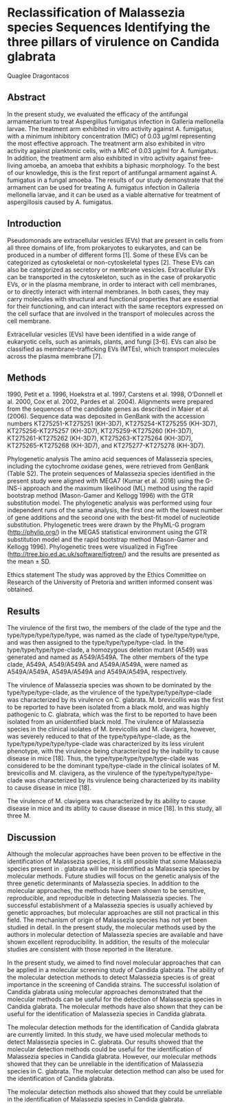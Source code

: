 # Reclassification of Malassezia species Sequences Identifying the three pillars of virulence on Candida glabrata
Quaglee Dragontacos


## Abstract
In the present study, we evaluated the efficacy of the antifungal armamentarium to treat Aspergillus fumigatus infection in Galleria mellonella larvae. The treatment arm exhibited in vitro activity against A. fumigatus, with a minimum inhibitory concentration (MIC) of 0.03 µg/ml representing the most effective approach. The treatment arm also exhibited in vitro activity against planktonic cells, with a MIC of 0.03 µg/ml for A. fumigatus. In addition, the treatment arm also exhibited in vitro activity against free-living amoeba, an amoeba that exhibits a biphasic morphology. To the best of our knowledge, this is the first report of antifungal armament against A. fumigatus in a fungal amoeba. The results of our study demonstrate that the armament can be used for treating A. fumigatus infection in Galleria mellonella larvae, and it can be used as a viable alternative for treatment of aspergillosis caused by A. fumigatus.


## Introduction
Pseudomonads are extracellular vesicles (EVs) that are present in cells from all three domains of life, from prokaryotes to eukaryotes, and can be produced in a number of different forms [1]. Some of these EVs can be categorized as cytoskeletal or non-cytoskeletal types [2]. These EVs can also be categorized as secretory or membrane vesicles. Extracellular EVs can be transported in the cytoskeleton, such as in the case of prokaryotic EVs, or in the plasma membrane, in order to interact with cell membranes, or to directly interact with internal membranes. In both cases, they may carry molecules with structural and functional properties that are essential for their functioning, and can interact with the same receptors expressed on the cell surface that are involved in the transport of molecules across the cell membrane.

Extracellular vesicles (EVs) have been identified in a wide range of eukaryotic cells, such as animals, plants, and fungi [3-6]. EVs can also be classified as membrane-trafficking EVs (MTEs), which transport molecules across the plasma membrane [7].


## Methods
1990, Petit et a. 1996, Hoekstra et al. 1997, Carstens et al. 1998, O’Donnell et al. 2000, Cox et al. 2002, Pardes et al. 2004). Alignments were prepared from the sequences of the candidate genes as described in Maier et al. (2006). Sequence data was deposited in GenBank with the accession numbers KT275251-KT275251 (KH-3D7), KT275254-KT275255 (KH-3D7), KT275256-KT275257 (KH-3D7), KT275259-KT275260 (KH-3D7), KT275261-KT275262 (KH-3D7), KT275263-KT275264 (KH-3D7), KT275265-KT275268 (KH-3D7), and KT275277-KT275278 (KH-3D7).

Phylogenetic analysis
The amino acid sequences of Malassezia species, including the cytochrome oxidase genes, were retrieved from GenBank (Table S2). The protein sequences of Malassezia species identified in the present study were aligned with MEGA7 (Kumar et al. 2016) using the G-INS-i approach and the maximum likelihood (ML) method using the rapid bootstrap method (Mason-Gamer and Kellogg 1996) with the GTR substitution model. The phylogenetic analysis was performed using four independent runs of the same analysis, the first one with the lowest number of gene additions and the second one with the best-fit model of nucleotide substitution. Phylogenetic trees were drawn by the PhyML-G program (http://phylip.org/) in the MEGA5 statistical environment using the GTR substitution model and the rapid bootstrap method (Mason-Gamer and Kellogg 1996). Phylogenetic trees were visualized in FigTree (http://tree.bio.ed.ac.uk/software/figtree/) and the results are presented as the mean ± SD.

Ethics statement
The study was approved by the Ethics Committee on Research of the University of Pretoria and written informed consent was obtained.


## Results
The virulence of the first two, the members of the clade of the type and the type/type/type/type/type, was named as the clade of type/type/type/type, and was then assigned to the type/type/type/type-clad. In the type/type/type/type-clade, a homozygous deletion mutant (A549) was generated and named as A549/A549A. The other members of the type clade, A549A, A549/A549A and A549A/A549A, were named as A549A/A549A, A549A/A549A and A549A/A549A, respectively.

The virulence of Malassezia species was shown to be dominated by the type/type/type-clade, as the virulence of the type/type/type/type-clade was characterized by its virulence on C. glabrata. M. brevicollis was the first to be reported to have been isolated from a black mold, and was highly pathogenic to C. glabrata, which was the first to be reported to have been isolated from an unidentified black mold. The virulence of Malassezia species in the clinical isolates of M. brevicollis and M. clavigera, however, was severely reduced to that of the type/type/type-clade, as the type/type/type/type/type-clade was characterized by its less virulent phenotype, with the virulence being characterized by the inability to cause disease in mice [18]. Thus, the type/type/type/type/type-clade was considered to be the dominant type/type-clade in the clinical isolates of M. brevicollis and M. clavigera, as the virulence of the type/type/type/type-clade was characterized by its virulence being characterized by its inability to cause disease in mice [18].

The virulence of M. clavigera was characterized by its ability to cause disease in mice and its ability to cause disease in mice [18]. In this study, all three M.


## Discussion
Although the molecular approaches have been proven to be effective in the identification of Malassezia species, it is still possible that some Malassezia species present in . glabrata will be misidentified as Malassezia species by molecular methods. Future studies will focus on the genetic analysis of the three genetic determinants of Malassezia species. In addition to the molecular approaches, the methods have been shown to be sensitive, reproducible, and reproducible in detecting Malassezia species. The successful establishment of a Malassezia species is usually achieved by genetic approaches, but molecular approaches are still not practical in this field. The mechanism of origin of Malassezia species has not yet been studied in detail. In the present study, the molecular methods used by the authors in molecular detection of Malassezia species are available and have shown excellent reproducibility. In addition, the results of the molecular studies are consistent with those reported in the literature.

In the present study, we aimed to find novel molecular approaches that can be applied in a molecular screening study of Candida glabrata. The ability of the molecular detection methods to detect Malassezia species is of great importance in the screening of Candida strains. The successful isolation of Candida glabrata using molecular approaches demonstrated that the molecular methods can be useful for the detection of Malassezia species in Candida glabrata. The molecular methods have also shown that they can be useful for the identification of Malassezia species in Candida glabrata.

The molecular detection methods for the identification of Candida glabrata are currently limited. In this study, we have used molecular methods to detect Malassezia species in C. glabrata. Our results showed that the molecular detection methods could be useful for the identification of Malassezia species in Candida glabrata. However, our molecular methods showed that they can be unreliable in the identification of Malassezia species in C. glabrata. The molecular detection method can also be used for the identification of Candida glabrata.

The molecular detection methods also showed that they could be unreliable in the identification of Malassezia species in Candida glabrata.
